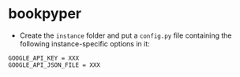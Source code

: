 # bookpyper

* Create the `instance` folder and put a `config.py` file containing the following instance-specific options in it:

```
GOOGLE_API_KEY = XXX
GOOGLE_API_JSON_FILE = XXX
```
